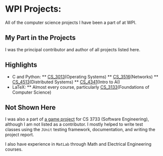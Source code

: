 # WPI Projects:
  All of the computer science projects I have been a part of at WPI.
  ## My Part in the Projects
  I was the principal contributor and author of all projects listed here.
  ## Highlights
  * C and Python:
  ** [CS_3013](https://github.com/AdamOCamilli/WPI-CS-Projects/tree/master/CS_3013)(Operating Systems)
  ** [CS_3516](https://github.com/AdamOCamilli/WPI-CS-Projects/tree/master/CS_3516)(Networks)
  ** [CS_4513](https://github.com/AdamOCamilli/WPI-CS-Projects/tree/master/CS_4120/Homework_1)(Distributed Systems)
  ** [CS_4341](https://github.com/AdamOCamilli/WPI-CS-Projects/tree/master/CS_4314)(Intro to AI)
  * LaTeX:
  ** Almost every course, particularly [CS_3133](https://github.com/AdamOCamilli/WPI-CS-Projects/tree/master/CS_3133)(Foundations of Computer Science)
  ## Not Shown Here
  I was also a part of [a game project](https://github.com/billyzs/letterCraze) 
  for CS 3733 (Software Engineering), although I am not listed as a contributor. I mostly helped to
  write test classes using the `JUnit` testing framework, documentation, and writing the project report.

  I also have experience in `MatLab` through Math and Electrical Engineering courses.
  